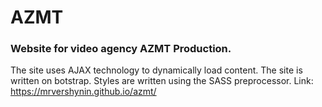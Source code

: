 # AZMT
### Website for video agency AZMT Production. 
The site uses AJAX technology to dynamically load content.
The site is written on botstrap. Styles are written using the SASS preprocessor.
Link: https://mrvershynin.github.io/azmt/
